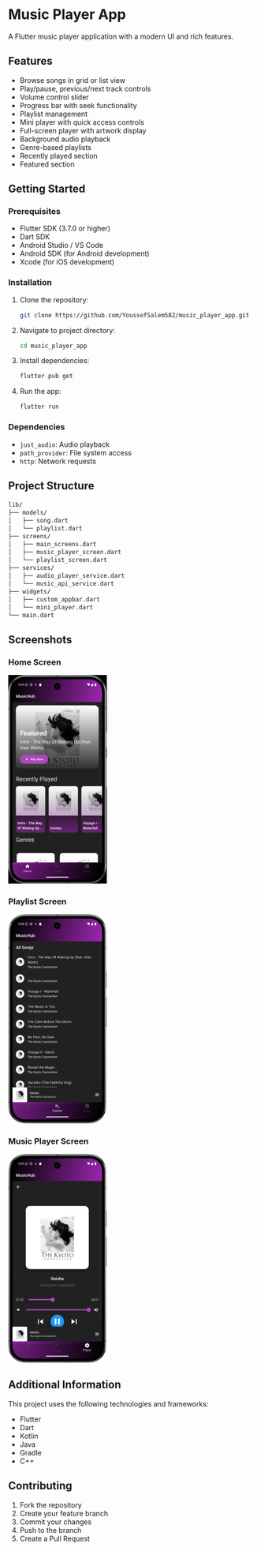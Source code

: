 # Music Player App

A Flutter music player application with a modern UI and rich features.

## Features

- Browse songs in grid or list view
- Play/pause, previous/next track controls
- Volume control slider
- Progress bar with seek functionality
- Playlist management
- Mini player with quick access controls
- Full-screen player with artwork display
- Background audio playback
- Genre-based playlists
- Recently played section
- Featured section

## Getting Started

### Prerequisites

- Flutter SDK (3.7.0 or higher)
- Dart SDK
- Android Studio / VS Code
- Android SDK (for Android development)
- Xcode (for iOS development)

### Installation

1. Clone the repository:
    ```bash
    git clone https://github.com/YoussefSalem582/music_player_app.git
    ```

2. Navigate to project directory:
    ```bash
    cd music_player_app
    ```

3. Install dependencies:
    ```bash
    flutter pub get
    ```

4. Run the app:
    ```bash
    flutter run
    ```

### Dependencies

- `just_audio`: Audio playback
- `path_provider`: File system access
- `http`: Network requests

## Project Structure

```
lib/
├── models/
│   ├── song.dart
│   └── playlist.dart
├── screens/
│   ├── main_screens.dart
│   ├── music_player_screen.dart
│   └── playlist_screen.dart
├── services/
│   ├── audio_player_service.dart
│   └── music_api_service.dart
├── widgets/
│   ├── custom_appbar.dart
│   └── mini_player.dart
└── main.dart
```

## Screenshots

### Home Screen
<img src="img_5.png" width="200">

### Playlist Screen
<img src="img_6.png" width="200">

### Music Player Screen
<img src="img_7.png" width="200">


## Additional Information

This project uses the following technologies and frameworks:
- Flutter
- Dart
- Kotlin
- Java
- Gradle
- C++


## Contributing

1. Fork the repository
2. Create your feature branch
3. Commit your changes
4. Push to the branch
5. Create a Pull Request
